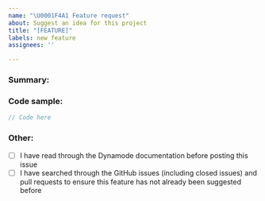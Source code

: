 ```yaml
---
name: "\U0001F4A1 Feature request"
about: Suggest an idea for this project
title: "[FEATURE]"
labels: new feature
assignees: ''

---
```


<!-- Not filling out ALL of the relevant fields in this issue will cause your issue to be closed -->

### Summary:



### Code sample:
```ts
// Code here
```

### Other:
- [ ] I have read through the Dynamode documentation before posting this issue
- [ ] I have searched through the GitHub issues (including closed issues) and pull requests to ensure this feature has not already been suggested before
